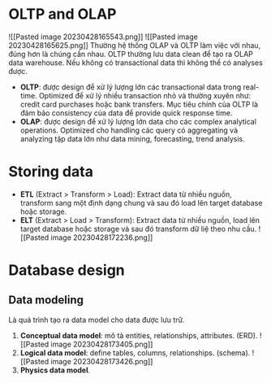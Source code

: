 # OLTP and OLAP
![[Pasted image 20230428165543.png]]
![[Pasted image 20230428165625.png]]
Thường hệ thống OLAP và OLTP làm việc với nhau, đúng hơn là chúng cần nhau. OLTP thường lưu data clean để tạo ra OLAP data warehouse.
Nếu không có transactional data thì không thể có analyses được.
- **OLTP**: được design để xử lý lượng lớn các transactional data trong real-time. Optimized để xử lý nhiều transaction nhỏ và thường xuyên như: credit card purchases hoặc bank transfers. Mục tiêu chính của OLTP là đảm bảo consistency của data để provide quick response time.
- **OLAP**: được design để xử lý lượng lớn data cho các complex analytical operations. Optimized cho handling các query có aggregating và analyzing tập data lớn như data mining, forecasting, trend analysis.
# Storing data
- **ETL** (Extract > Transform > Load): Extract data từ nhiều nguồn, transform sang một định dạng chung và sau đó load lên target database hoặc storage.
- **ELT** (Extract > Load > Transform): Extract data từ nhiều nguồn, load lên target database hoặc storage và sau đó transform dữ liệ theo nhu cầu.
![[Pasted image 20230428172236.png]]
# Database design
## Data modeling
Là quá trình tạo ra data model cho data được lưu trữ.
1. **Conceptual data model**: mô tả entities, relationships, attributes. (ERD).
![[Pasted image 20230428173405.png]]
2. **Logical data model**: define tables, columns, relationships. (schema).
![[Pasted image 20230428173426.png]]
1. **Physics data model**.
